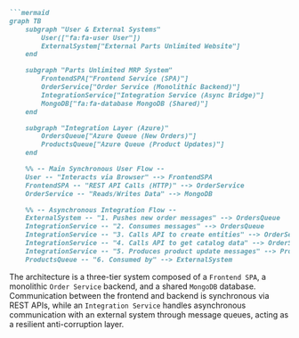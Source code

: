 ```markdown
```mermaid
graph TB
    subgraph "User & External Systems"
        User(["fa:fa-user User"])
        ExternalSystem["External Parts Unlimited Website"]
    end

    subgraph "Parts Unlimited MRP System"
        FrontendSPA["Frontend Service (SPA)"]
        OrderService["Order Service (Monolithic Backend)"]
        IntegrationService["Integration Service (Async Bridge)"]
        MongoDB["fa:fa-database MongoDB (Shared)"]
    end

    subgraph "Integration Layer (Azure)"
        OrdersQueue["Azure Queue (New Orders)"]
        ProductsQueue["Azure Queue (Product Updates)"]
    end

    %% -- Main Synchronous User Flow --
    User -- "Interacts via Browser" --> FrontendSPA
    FrontendSPA -- "REST API Calls (HTTP)" --> OrderService
    OrderService -- "Reads/Writes Data" --> MongoDB

    %% -- Asynchronous Integration Flow --
    ExternalSystem -- "1. Pushes new order messages" --> OrdersQueue
    IntegrationService -- "2. Consumes messages" --> OrdersQueue
    IntegrationService -- "3. Calls API to create entities" --> OrderService
    IntegrationService -- "4. Calls API to get catalog data" --> OrderService
    IntegrationService -- "5. Produces product update messages" --> ProductsQueue
    ProductsQueue -- "6. Consumed by" --> ExternalSystem
```

The architecture is a three-tier system composed of a `Frontend SPA`, a monolithic `Order Service` backend, and a shared `MongoDB` database. Communication between the frontend and backend is synchronous via REST APIs, while an `Integration Service` handles asynchronous communication with an external system through message queues, acting as a resilient anti-corruption layer.
```